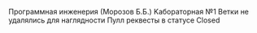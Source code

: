 Программная инженерия (Морозов Б.Б.) 
Kабораторная №1 
Ветки не удалялись для наглядности
Пулл реквесты в статусе Closed
